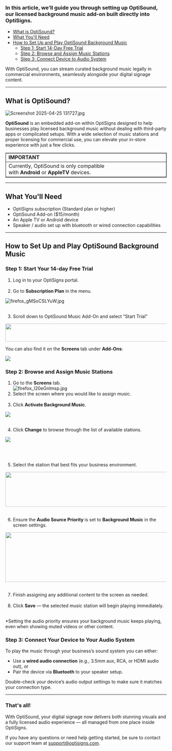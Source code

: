 <h3 id="h_01JSQ0K50JTKFSD9JYZFB5VMHB">In this article, we’ll guide you through setting up <strong>OptiSound</strong>, our licensed background music add-on built directly into OptiSigns.</h3>
<ul>
<li><a href="#Whatis">What is OptiSound?</a></li>
<li><a href="#WhatYouNeed">What You'll Need</a></li>
<li>
<a href="#Howto">How to Set Up and Play OptiSound Background Music</a>
<ul>
<li><a href="#Step1">Step 1: Start 14-Day Free Trial</a></li>
<li><a href="#Step2">Step 2: Browse and Assign Music Stations</a></li>
<li><a href="#Step3">Step 3: Connect Device to Audio System</a></li>
</ul>
</li>
</ul>
<p>With OptiSound, you can stream curated background music legally in commercial environments, seamlessly alongside your digital signage content.</p>
<p><a name="Whatis"></a></p>
<hr>
<h2 id="h_01JSQ0J69CB89QGDR1DRE8VW04"><strong>What is OptiSound?</strong></h2>
<p><img src="https://support.optisigns.com/hc/article_attachments/40673466618259" alt="Screenshot 2025-04-25 131727.jpg"></p>
<p><strong>OptiSound</strong> is an embedded add-on within OptiSigns designed to help businesses play licensed background music without dealing with third-party apps or complicated setups. With a wide selection of music stations and proper licensing for commercial use, you can elevate your in-store experience with just a few clicks.</p>
<table style="border-collapse: collapse; width: 100%;" border="1">
<tbody>
<tr>
<td class="wysiwyg-text-align-center" style="width: 100%;"><strong>IMPORTANT</strong></td>
</tr>
<tr>
<td style="width: 100%;">Currently, OptiSound is only compatible with <strong>Android </strong>or <strong>AppleTV </strong>devices.</td>
</tr>
</tbody>
</table>
<p><a name="WhatYouNeed"></a></p>
<hr>
<h2 id="h_01JSQ0J69CK8RKJAHV80A3Z0SQ"><strong>What You'll Need</strong></h2>
<ul>
<li>OptiSigns subscription (Standard plan or higher)</li>
<li>OptiSound Add-on ($15/month)</li>
<li>An Apple TV or Android device</li>
<li>Speaker / audio set up with bluetooth or wired connection capabilities</li>
</ul>
<p><a name="Howto"></a></p>
<hr>
<p><a name="Step1"></a></p>
<h2 id="h_01JSQ0J69CVQE4KK5RQGF6NP4Q"><strong>How to Set Up and Play OptiSound Background Music</strong></h2>
<h3 id="h_01JSQ0J69CP7GMA5RD83K0JMC1"><strong>Step 1: Start Your 14-day Free Trial</strong></h3>
<ol>
<li>Log in to your OptiSigns portal.<br><br>
</li>
<li>Go to <strong>Subscription Plan</strong> in the menu.</li>
</ol>
<p class="wysiwyg-indent1"><img src="https://support.optisigns.com/hc/article_attachments/40674055485715" alt="firefox_gMSoCSLYuW.jpg"><br><br></p>
<ol start="3">
<li>Scroll down to OptiSound Music Add-On and select “Start Trial”</li>
</ol>
<p class="wysiwyg-indent1"><span id="docs-internal-guid-f393dda3-7fff-cb33-00b8-3b242d323296"><img src="https://support.optisigns.com/hc/article_attachments/40674048647955" width="624" height="56"></span></p>
<p class="wysiwyg-indent1">You can also find it on the <strong>Screens </strong>tab under <strong>Add-Ons</strong>:</p>
<p class="wysiwyg-indent1"><img src="https://support.optisigns.com/hc/article_attachments/40674048648979"></p>
<p><a name="Step2"></a></p>
<h3 id="h_01JSQ0J69CT14VKGY97VQXB4FA"><strong>Step 2: Browse and Assign Music Stations</strong></h3>
<ol>
<li>Go to the <strong>Screens</strong> tab.<br><img src="https://support.optisigns.com/hc/article_attachments/40674055498259" alt="firefox_I20eGnlmsp.jpg">
</li>
<li>Select the screen where you would like to assign music.<br><br>
</li>
<li>Click <strong>Activate Background Music</strong>.</li>
</ol>
<p class="wysiwyg-indent1"><img src="https://support.optisigns.com/hc/article_attachments/40674236429203"><br><br></p>
<ol start="4">
<li>Click <strong>Change</strong> to browse through the list of available stations.</li>
</ol>
<p class="wysiwyg-indent1"><img src="https://support.optisigns.com/hc/article_attachments/40674236430739"></p>
<p><br><br></p>
<ol start="5">
<li>Select the station that best fits your business environment.</li>
</ol>
<p class="wysiwyg-indent1"><span id="docs-internal-guid-d102bebc-7fff-1091-e353-f1fbb55917c2"><img src="https://support.optisigns.com/hc/article_attachments/40674172240659" width="624" height="109"></span><br><br></p>
<ol start="6">
<li>Ensure the <strong>Audio Source Priority </strong>is set to <strong>Background Music</strong> in the screen settings.</li>
</ol>
<p class="wysiwyg-indent1"><span id="docs-internal-guid-ef3c2b15-7fff-49c4-a4a4-603af539d1ba"><img src="https://support.optisigns.com/hc/article_attachments/40674172244371" width="624" height="155"></span><br><br></p>
<ol start="7">
<li>Finish assigning any additional content to the screen as needed.<br><br>
</li>
<li>Click <strong>Save</strong> — the selected music station will begin playing immediately.<br><br>
</li>
</ol>
<p class="wysiwyg-indent1">*Setting the audio priority ensures your background music keeps playing, even when showing muted videos or other content.</p>
<p><a name="Step3"></a></p>
<h3 id="h_01JSQ0J69C59RXR1E8Q5R7R4AS"><strong>Step 3: Connect Your Device to Your Audio System</strong></h3>
<p>To play the music through your business’s sound system you can either:</p>
<ul>
<li>Use a <strong>wired audio connection</strong> (e.g., 3.5mm aux, RCA, or HDMI audio out), or</li>
<li>Pair the device via <strong>Bluetooth</strong> to your speaker setup.</li>
</ul>
<p class="wysiwyg-indent0.8333333333333334">Double-check your device’s audio output settings to make sure it matches your connection type.</p>
<hr>
<h3 id="h_01JSQ0J69CHQAB87R6DDQG4ES3"><strong>That's all!</strong></h3>
<p>With OptiSound, your digital signage now delivers both stunning visuals and a fully licensed audio experience — all managed from one place inside OptiSigns.</p>
<p>If you have any questions or need help getting started, be sure to contact our support team at <a href="mailto:support@optisigns.com" target="_self">support@optisigns.com</a>.</p>
